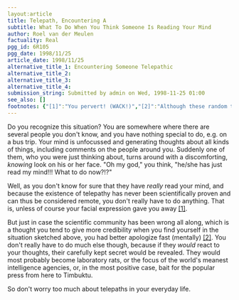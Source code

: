 ```yaml
---
layout:article
title: Telepath, Encountering A
subtitle: What To Do When You Think Someone Is Reading Your Mind
author: Roel van der Meulen
factuality: Real
pgg_id: 6R105
pgg_date: 1998/11/25
article_date: 1998/11/25
alternative_title_1: Encountering Someone Telepathic
alternative_title_2: 
alternative_title_3: 
alternative_title_4: 
submission_string: Submitted by admin on Wed, 1998-11-25 01:00
see_also: []
footnotes: {"[1]":"You pervert! (WACK!)","[2]":"Although these random thoughts are not always a reason for a slap in the face."}
---
```

<div>
<p>Do you recognize this situation? You are somewhere where there are several people you don't know, and you have nothing special to do, e.g. on a bus trip. Your mind is unfocussed and generating thoughts about all kinds of things, including comments on the people around you. Suddenly one of them, who you were just thinking about, turns around with a discomforting, <em>knowing</em> look on his or her face. "Oh my god," you think, "he/she has just read my mind!!! What to do now?!?"</p>
<p>Well, as you don't know for sure that they have <em>really</em> read your mind, and because the existence of telepathy has never been scientifically proven and can thus be considered remote, you don't really have to do anything. That is, unless of course your facial expression gave you away <a href="#footnotes.1" class="footnote-link">[1]</a>.</p>
<p>But just in case the scientific community has been wrong all along, which is a thought you tend to give more credibility when you find yourself in the situation sketched above, you had better apologize fast (mentally) <a href="#footnotes.2" class="footnote-link">[2]</a>. You don't really have to do much else though, because if they <em>would</em> react to your thoughts, their carefully kept secret would be revealed. They would most probably become laboratory rats, or the focus of the world's meanest intelligence agencies, or, in the most positive case, bait for the popular press from here to Timbuktu.</p>
<p>So don't worry too much about telepaths in your everyday life.</p>
</div>
